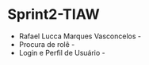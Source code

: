 # Sprint2-TIAW

- Rafael Lucca Marques Vasconcelos -
- Procura de rolê -
- Login e Perfil de Usuário - 
